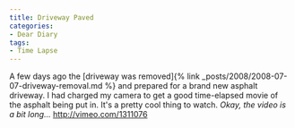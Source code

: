 ```yaml
---
title: Driveway Paved
categories:
- Dear Diary
tags:
- Time Lapse
---
```


A few days ago the [driveway was removed]{% link _posts/2008/2008-07-07-driveway-removal.md %} and prepared for a brand new asphalt driveway. I had charged my camera to get a good time-elapsed movie of the asphalt being put in. It's a pretty cool thing to watch. _Okay, the video is a bit long..._
http://vimeo.com/1311076
